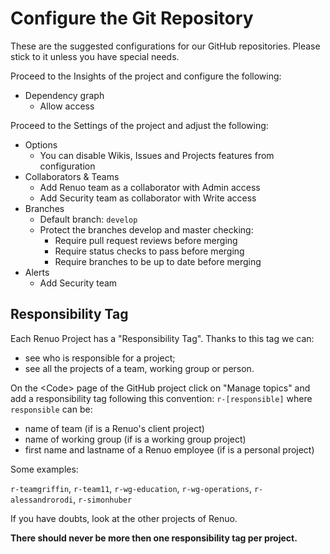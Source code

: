 # Configure the Git Repository

These are the suggested configurations for our GitHub repositories.
Please stick to it unless you have special needs.

Proceed to the Insights of the project and configure the following:
* Dependency graph
    * Allow access

Proceed to the Settings of the project and adjust the following:
* Options
  * You can disable Wikis, Issues and Projects features from configuration
* Collaborators & Teams
  * Add Renuo team as a collaborator with Admin access
  * Add Security team as collaborator with Write access
* Branches
  * Default branch: `develop`
  * Protect the branches develop and master checking:
    * Require pull request reviews before merging
    * Require status checks to pass before merging
    * Require branches to be up to date before merging
* Alerts
  * Add Security team

## Responsibility Tag

Each Renuo Project has a "Responsibility Tag". Thanks to this tag we can:

* see who is responsible for a project;
* see all the projects of a team, working group or person.

On the \<Code\> page of the GitHub project click on "Manage topics" and add a responsibility tag following this
convention: `r-[responsible]` where `responsible` can be:

* name of team (if is a Renuo's client project)
* name of working group (if is a working group project)
* first name and lastname of a Renuo employee (if is a personal project)

Some examples:

`r-teamgriffin`, `r-team11`, `r-wg-education`, `r-wg-operations`, `r-alessandrorodi`, `r-simonhuber`

If you have doubts, look at the other projects of Renuo.

**There should never be more then one responsibility tag per project.**

